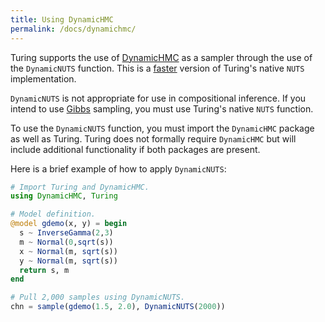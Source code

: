 ```yaml
---
title: Using DynamicHMC
permalink: /docs/dynamichmc/
---
```


Turing supports the use of [DynamicHMC](https://github.com/tpapp/DynamicHMC.jl) as a sampler through the use of the `DynamicNUTS` function. This is a [faster](https://github.com/TuringLang/Turing.jl/issues/559) version of Turing's native `NUTS` implementation.


`DynamicNUTS` is not appropriate for use in compositional inference. If you intend to use [Gibbs](http://turing.ml/docs/library/#-turinggibbs--type) sampling, you must use Turing's native `NUTS` function.


To use the `DynamicNUTS` function, you must import the `DynamicHMC` package as well as Turing. Turing does not formally require `DynamicHMC` but will include additional functionality if both packages are present.


Here is a brief example of how to apply `DynamicNUTS`:


```julia
# Import Turing and DynamicHMC.
using DynamicHMC, Turing

# Model definition.
@model gdemo(x, y) = begin
  s ~ InverseGamma(2,3)
  m ~ Normal(0,sqrt(s))
  x ~ Normal(m, sqrt(s))
  y ~ Normal(m, sqrt(s))
  return s, m
end

# Pull 2,000 samples using DynamicNUTS.
chn = sample(gdemo(1.5, 2.0), DynamicNUTS(2000))
```

